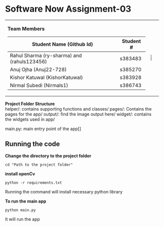 # Software Now Assignment-03
<table width = "20%">
  <tr>
    <td> 
        
**Team Members** 

|Student Name (Github Id)|Student # |  
|--|--|
|Rahul Sharma (ry-sharma) and (rahuls123456)  | s383483 |
|Anuj Ojha (Anuj22-728)| s385270 |
|Kishor Katuwal (KishorKatuwal)|s383928 |
|Nirmal Subedi (Nirmals1)|s386743|   

</td> 
    <td>
      <img src="https://digitalcollections.cdu.edu.au/assets/pic/2934" width="50%"/>
    </td>
    
  </tr>
</table>




**Project Folder Structure**  
helper/: contains supporting functions and classes/
pages/: Contains the pages for the app/
output/: find the image output here/
widget/: contains the widgets used in app/

main.py: main entry point of the app[]

## Running the code
**Change the directory to the project folder**
```console
cd "Path to the project folder"
```

**install openCv**
```console
python -r requirements.txt
```
Running the command will install necessary python library  
  
**To run the main app**

```console
python main.py
```
It will run the app
